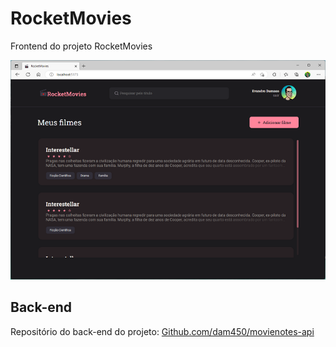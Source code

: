 # RocketMovies

Frontend do projeto RocketMovies

![preview](./.github/preview.png)

## Back-end

Repositório do back-end do projeto: [Github.com/dam450/movienotes-api](https://github.com/dam450/movienotes-api)
